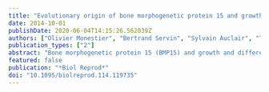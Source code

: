 ```yaml
---
title: "Evolutionary origin of bone morphogenetic protein 15 and growth and differentiation factor 9 and differential selective pressure between mono- and polyovulating species."
date: 2014-10-01
publishDate: 2020-06-04T14:15:26.562039Z
authors: ["Olivier Monestier", "Bertrand Servin", "Sylvain Auclair", "Thomas Bourquard", "Anne Poupon", "Geraldine Pascal", "Stéphane Fabre"]
publication_types: ["2"]
abstract: "Bone morphogenetic protein 15 (BMP15) and growth and differentiation factor 9 (GDF9) are TGFbeta-like oocyte-derived growth factors involved in ovarian folliculogenesis as critical regulators of many granulosa cell processes and ovulation rate. Ovarian phenotypic effect caused by alterations in BMP15 and GDF9 genes appears to differ between species and may be relevant to their mono- or polyovulating status. Through phylogenetic analysis we recently showed that these two paralogous genes are strongly divergent and in rapid evolution as compared to other members of the TGFbeta superfamily. Here, we evaluate the amino acid substitution rates of a set of proteins implicated in the ovarian function, including BMP15 and GDF9, with special attention to the mono- or polyovulating status of the species. Among a panel of mono- and polyovulating mammals, we demonstrate a better conservation of some areas in BMP15 and GDF9 within mono-ovulating species. Homology modeling of BMP15 and GDF9 homodimer and heterodimer 3-D structures was suggestive that these areas may be involved in dimer formation and stability. A phylogenetic study of BMP15/GDF9-related proteins reveals that these two genes diverged from the same ancestral gene along with BMP3 and GDF10, two other paralogous genes. A substitution rate analysis based on this phylogenetic tree leads to the hypothesis of an acquisition of BMP15/GDF9-specific functions in ovarian folliculogenesis in mammals. We propose that high variations observed in specific areas of BMP15 and GDF9 in polyovulating species change the equilibrium between homodimers and heterodimers, modifying the biological activity and thus allowing polyovulation to occur."
featured: false
publication: "*Biol Reprod*"
doi: "10.1095/biolreprod.114.119735"
---
```


